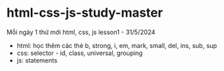# html-css-js-study-master
Mỗi ngày 1 thứ mới html, css, js
lesson1 - 31/5/2024
  + html: học thêm các thẻ b, strong, i, em, mark, small, del, ins, sub, sup
  + css: selector - id, class, universal, grouping
  + js: statements
